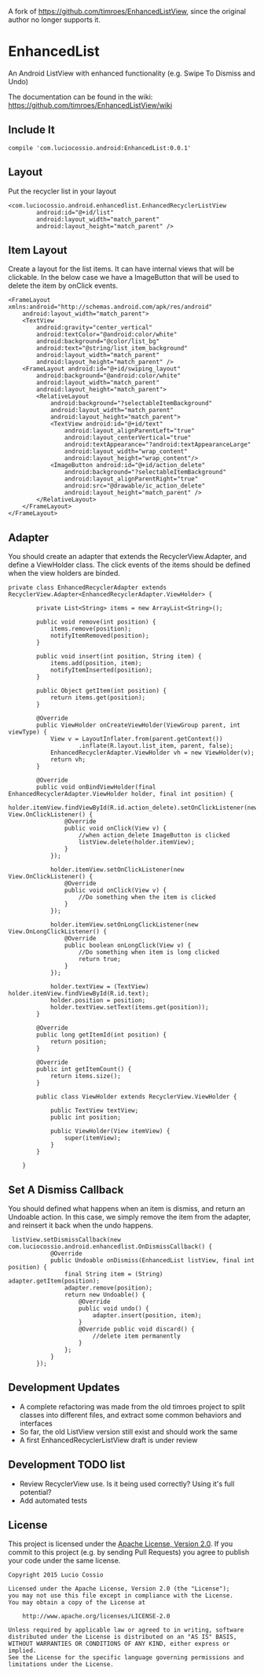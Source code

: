 A fork of https://github.com/timroes/EnhancedListView, since the original author no longer supports it.

EnhancedList
=============================

An Android ListView with enhanced functionality (e.g. Swipe To Dismiss and Undo)

The documentation can be found in the wiki: https://github.com/timroes/EnhancedListView/wiki

Include It
------------------

  ```compile 'com.luciocossio.android:EnhancedList:0.0.1'```
  
Layout
------------------

Put the recycler list in your layout
```
<com.luciocossio.android.enhancedlist.EnhancedRecyclerListView
        android:id="@+id/list"
        android:layout_width="match_parent"
        android:layout_height="match_parent" />
```

Item Layout
------------------

Create a layout for the list items. It can have internal views that will be clickable. 
In the below case we have a ImageButton that will be used to delete the item by onClick events.

```
<FrameLayout xmlns:android="http://schemas.android.com/apk/res/android"
    android:layout_width="match_parent">
    <TextView
        android:gravity="center_vertical"
        android:textColor="@android:color/white"
        android:background="@color/list_bg"
        android:text="@string/list_item_background"
        android:layout_width="match_parent"
        android:layout_height="match_parent" />
    <FrameLayout android:id="@+id/swiping_layout"
        android:background="@android:color/white"
        android:layout_width="match_parent"
        android:layout_height="match_parent">
        <RelativeLayout
            android:background="?selectableItemBackground"
            android:layout_width="match_parent"
            android:layout_height="match_parent">
            <TextView android:id="@+id/text"
                android:layout_alignParentLeft="true"
                android:layout_centerVertical="true"
                android:textAppearance="?android:textAppearanceLarge"
                android:layout_width="wrap_content"
                android:layout_height="wrap_content"/>
            <ImageButton android:id="@+id/action_delete"
                android:background="?selectableItemBackground"
                android:layout_alignParentRight="true"
                android:src="@drawable/ic_action_delete"
                android:layout_height="match_parent" />
        </RelativeLayout>
    </FrameLayout>
</FrameLayout>
```

Adapter
-------------------

You should create an adapter that extends the RecyclerView.Adapter, and define a ViewHolder class.
The click events of the items should be defined when the view holders are binded.

```
private class EnhancedRecyclerAdapter extends RecyclerView.Adapter<EnhancedRecyclerAdapter.ViewHolder> {

        private List<String> items = new ArrayList<String>();

        public void remove(int position) {
            items.remove(position);
            notifyItemRemoved(position);
        }

        public void insert(int position, String item) {
            items.add(position, item);
            notifyItemInserted(position);
        }

        public Object getItem(int position) {
            return items.get(position);
        }

        @Override
        public ViewHolder onCreateViewHolder(ViewGroup parent, int viewType) {
            View v = LayoutInflater.from(parent.getContext())
                    .inflate(R.layout.list_item, parent, false);
            EnhancedRecyclerAdapter.ViewHolder vh = new ViewHolder(v);
            return vh;
        }

        @Override
        public void onBindViewHolder(final EnhancedRecyclerAdapter.ViewHolder holder, final int position) {
            holder.itemView.findViewById(R.id.action_delete).setOnClickListener(new View.OnClickListener() {
                @Override
                public void onClick(View v) {
                    //when action_delete ImageButton is clicked
                    listView.delete(holder.itemView);
                }
            });

            holder.itemView.setOnClickListener(new View.OnClickListener() {
                @Override
                public void onClick(View v) {
                    //Do something when the item is clicked
                }
            });

            holder.itemView.setOnLongClickListener(new View.OnLongClickListener() {
                @Override
                public boolean onLongClick(View v) {
                    //Do something when item is long clicked
                    return true;
                }
            });

            holder.textView = (TextView) holder.itemView.findViewById(R.id.text);
            holder.position = position;
            holder.textView.setText(items.get(position));
        }

        @Override
        public long getItemId(int position) {
            return position;
        }

        @Override
        public int getItemCount() {
            return items.size();
        }

        public class ViewHolder extends RecyclerView.ViewHolder {

            public TextView textView;
            public int position;

            public ViewHolder(View itemView) {
                super(itemView);
            }
        }

    }
```

Set A Dismiss Callback
------------------

You should defined what happens when an item is dismiss, and return an Undoable action.
In this case, we simply remove the item from the adapter, and reinsert it back when the undo happens.

```
 listView.setDismissCallback(new com.luciocossio.android.enhancedlist.OnDismissCallback() {
            @Override
            public Undoable onDismiss(EnhancedList listView, final int position) {
                final String item = (String) adapter.getItem(position);
                adapter.remove(position);
                return new Undoable() {
                    @Override
                    public void undo() {
                        adapter.insert(position, item);
                    }
                    @Override public void discard() {
                        //delete item permanently
                    }
                };
            }
        });
```

Development Updates
------------------

- A complete refactoring was made from the old timroes project to split classes into different files, and extract some common behaviors and interfaces
- So far, the old ListView version still exist and should work the same
- A first EnhancedRecyclerListView draft is under review

Development TODO list
------------------

- Review RecyclerView use. Is it being used correctly? Using it's full potential?
- Add automated tests

## License

This project is licensed under the [Apache License, Version 2.0](http://www.apache.org/licenses/LICENSE-2.0.html). If you commit to this project (e.g. by sending Pull Requests) you agree to publish your code under the same license.

```text
Copyright 2015 Lucio Cossio

Licensed under the Apache License, Version 2.0 (the "License");
you may not use this file except in compliance with the License.
You may obtain a copy of the License at

    http://www.apache.org/licenses/LICENSE-2.0

Unless required by applicable law or agreed to in writing, software
distributed under the License is distributed on an "AS IS" BASIS,
WITHOUT WARRANTIES OR CONDITIONS OF ANY KIND, either express or implied.
See the License for the specific language governing permissions and
limitations under the License.
```
